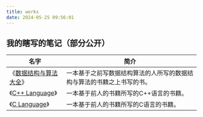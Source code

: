 ```yaml
---
title: works
date: 2024-05-25 09:56:01
---
```


## 我的瞎写的笔记（部分公开）

| 名字 | 简介 |
| --- | --- |
| 《[数据结构与算法大全](https://www.mryan2005.top/dataStructureAll)》 | 一本基于之前写数据结构算法的人所写的数据结构与算法的书籍之上书写的书。|
| 《[C++ Language](https://6gp573ym2b.k.topthink.com/@ln2qk7gx2d)》 | 一本基于前人的书籍所写的C++语言的书籍。|
| 《[C Language](https://6gp573ym2b.k.topthink.com/@1m291wgzp6)》 | 一本基于前人的书籍所写的C语言的书籍。|
